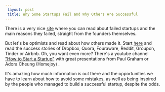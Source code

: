 ```yaml
---
 layout: post
 title: Why Some Startups Fail and Why Others Are Successful
---
```


There is a very nice [site](tp://autopsy.io/) where you can read about failed startups and the main reasons they failed, straight from the founders themselves.

But let's be optimists and read about how others made it. Start [here](http://kirjonen.me/how-dropbox-got-75000-wait-list-signups-from-digg/) and read the success stories of Dropbox, Quora, Fouraware, Reddit,
Groupon, Tinder or Airbnb. Oh, you want even more? There's a youtube channel ["How to Start a Startup"](https://www.youtube.com/channel/UCxIJaCMEptJjxmmQgGFsnCg) with great presentations from Paul Graham or Adora Cheung (Homejoy) .

It's amazing how much information is out there and the opportunities we have to learn about how to avoid some mistakes, as well as being inspired by the people who managed to build a successful startup, despite the odds.
   